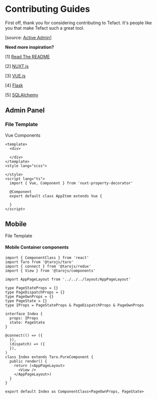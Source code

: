 # Contributing Guides

First off, thank you for considering contributing to Tefact. It's people like you that make Tefact such a great tool.

[source: [Active Admin](https://github.com/Tefact/tefact-saas/blob/master/CONTRIBUTING.md)] 

**Need more inspiration?** 

[1] [Read The README](http://read-the-docs.readthedocs.org/en/latest/contribute.html) 

[2] [NUXT.js](https://github.com/nuxt/nuxt.js)

[3] [VUE.js](https://github.com/vuejs/vue)

[4] [Flask](https://github.com/pallets/flask)

[5] [SQLAlchemy](https://github.com/sqlalchemy/sqlalchemy)

## Admin Panel

### File Template

Vue Components 

```vue
<template>
  <div>

  </div>
</template>
<style lang="scss">

</style>
<script lang="ts">
  import { Vue, Component } from 'nuxt-property-decorator'

  @Component
  export default class AppItem extends Vue {

  }
</script>
```

## Mobile

File Template

#### Mobile Container components

```react
import { ComponentClass } from 'react'
import Taro from '@tarojs/taro'
import { connect } from '@tarojs/redux'
import { View } from '@tarojs/components'

import AppPageLayout from '../../../layout/AppPageLayout'

type PageStateProps = {}
type PageDispatchProps = {}
type PageOwnProps = {}
type PageState = {}
type IProps = PageStateProps & PageDispatchProps & PageOwnProps

interface Index {
  props: IProps
  state: PageState
}

@connect(() => ({
  }),
  (dispatch) => ({
  }),
)
class Index extends Taro.PureComponent {
  public render() {
    return (<AppPageLayout>
      <View />
    </AppPageLayout>)
  }
}

export default Index as ComponentClass<PageOwnProps, PageState>
```
